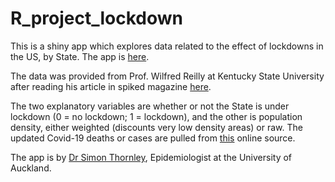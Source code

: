 # R_project_lockdown

This is a shiny app which explores data related to the effect of lockdowns in the US, by State. The app is <a href="https://sithor.shinyapps.io/lockdown/" target="_blank">here</a>.

The data was provided from Prof. Wilfred Reilly at Kentucky State University after reading his article
in spiked magazine [here](https://www.spiked-online.com/2020/04/22/there-is-no-empirical-evidence-for-these-lockdowns/).

The two explanatory variables are whether or not the State is under lockdown (0 = no lockdown; 1 = lockdown), and the other is population density,
either weighted (discounts very low density areas) or raw. The updated Covid-19 deaths or cases are pulled from [this](https://covidtracking.com/api/v1/states/current.csv) online source.

The app is by [Dr Simon Thornley](https://unidirectory.auckland.ac.nz/profile/s-thornley), Epidemiologist at the University of Auckland.




